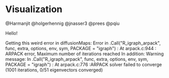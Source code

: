 # Visualization

@Harmanjit
@holgerhennig
@jnasser3
@prees
@pqiu


Hello!

Getting this weird error in diffusionMaps:
Error in .Call("R_igraph_arpack", func, extra, options, env, sym, PACKAGE = "igraph") : 
  At arpack.c:944 : ARPACK error, Maximum number of iterations reached
In addition: Warning message:
In .Call("R_igraph_arpack", func, extra, options, env, sym, PACKAGE = "igraph") :
  At arpack.c:776 :ARPACK solver failed to converge (1001 iterations, 0/51 eigenvectors converged)
  
  
